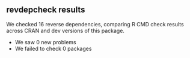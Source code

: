 ## revdepcheck results

We checked 16 reverse dependencies, comparing R CMD check results across CRAN and dev versions of this package.

 * We saw 0 new problems
 * We failed to check 0 packages
